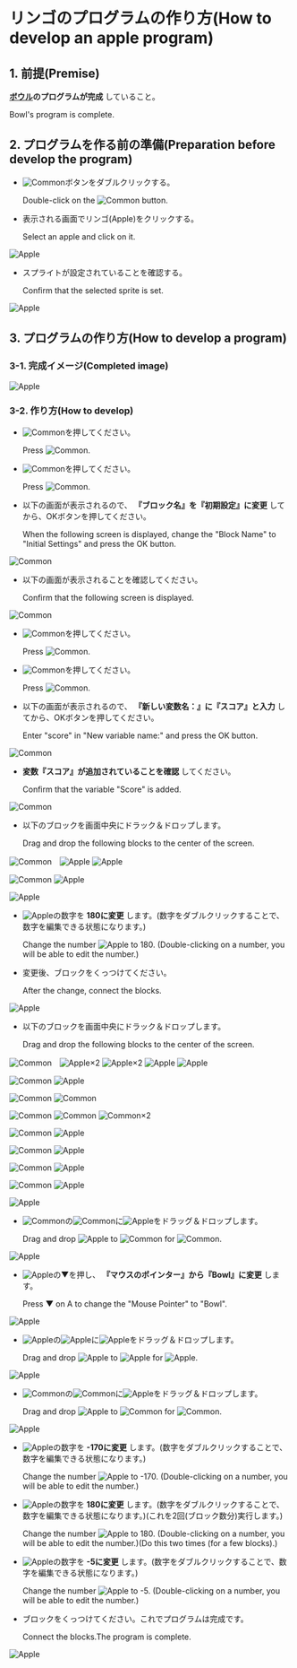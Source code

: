# リンゴのプログラムの作り方(How to develop an apple program)

## 1. 前提(Premise)

**[ボウル](bowl.md)のプログラムが完成** していること。

Bowl's program is complete.

## 2. プログラムを作る前の準備(Preparation before develop the program)

- ![Common](figure/common/sprite+button.png)ボタンをダブルクリックする。

    Double-click on the ![Common](figure/common/sprite+button.png) button.

- 表示される画面でリンゴ(Apple)をクリックする。

    Select an apple and click on it.

![Apple](figure/apple/select_apple.png)

- スプライトが設定されていることを確認する。

    Confirm that the selected sprite is set.

![Apple](figure/apple/set_apple.png)

## 3. プログラムの作り方(How to develop a program)

### 3-1. 完成イメージ(Completed image)

![Apple](figure/apple/apple's_program_completed.png)

### 3-2. 作り方(How to develop)

- ![Common](figure/common/make_block_button.png)を押してください。

    Press ![Common](figure/common/make_block_button.png).

- ![Common](figure/common/building_block_button.png)を押してください。

    Press ![Common](figure/common/building_block_button.png).

- 以下の画面が表示されるので、 **『ブロック名』を『初期設定』に変更** してから、OKボタンを押してください。

    When the following screen is displayed, change the "Block Name" to "Initial Settings" and press the OK button.

![Common](figure/common/init_screen.png)

- 以下の画面が表示されることを確認してください。

    Confirm that the following screen is displayed.

![Common](figure/common/init_block.png)

- ![Common](figure/common/variable_button.png)を押してください。

    Press ![Common](figure/common/variable_button.png).

- ![Common](figure/common/make_variable_button.png)を押してください。

    Press ![Common](figure/common/make_variable_button.png).

- 以下の画面が表示されるので、 **『新しい変数名：』に『スコア』と入力** してから、OKボタンを押してください。

    Enter "score" in "New variable name:" and press the OK button.

![Common](figure/common/add_variable_screen.png)

- **変数『スコア』が追加されていることを確認** してください。

    Confirm that the variable "Score" is added.

![Common](figure/common/score_variable.png)

- 以下のブロックを画面中央にドラック＆ドロップします。

    Drag and drop the following blocks to the center of the screen.

![Common](figure/common/move_burron.png)　![Apple](figure/apple/someplace.png) ![Apple](figure/apple/y_coordinate.png)

![Common](figure/common/variable_button.png) ![Apple](figure/apple/score.png)

![Apple](figure/apple/apple_init_blocks.png)

- ![Apple](figure/apple/y_coordinate.png)の数字を **180に変更** します。(数字をダブルクリックすることで、数字を編集できる状態になります。)

    Change the number ![Apple](figure/apple/y_coordinate.png) to 180. (Double-clicking on a number, you will be able to edit the number.)

- 変更後、ブロックをくっつけてください。

    After the change, connect the blocks.

![Apple](figure/apple/apple_init_screen.png)

- 以下のブロックを画面中央にドラック＆ドロップします。

    Drag and drop the following blocks to the center of the screen.

![Common](figure/common/move_burron.png)　![Apple](figure/apple/someplace.png)×2 ![Apple](figure/apple/y_coordinate.png)×2 ![Apple](figure/apple/y_coordinate_change.png) ![Apple](figure/apple/y_coordinate_element.png)

![Common](figure/common/sound_button.png) ![Apple](figure/apple/make_a_sound.png)

![Common](figure/common/event_button.png) ![Common](figure/common/flag.png)

![Common](figure/common/control_button.png) ![Common](figure/common/loop.png) ![Common](figure/common/if.png)×2

![Common](figure/common/examine_button.png) ![Apple](figure/apple/mouse.png)

![Common](figure/common/operation_button.png) ![Apple](figure/apple/<.png)

![Common](figure/common/variable_button.png) ![Apple](figure/apple/score_change.png)

![Common](figure/common/make_block_button.png) ![Apple](figure/apple/init_setting.png)

![Apple](figure/apple/apple_program_blocks.png)

- ![Common](figure/common/if.png)の![Common](figure/common/if_blank.png)に![Apple](figure/apple/mouse.png)をドラッグ＆ドロップします。

    Drag and drop ![Apple](figure/apple/mouse.png) to ![Common](figure/common/if_blank.png) for ![Common](figure/common/if.png).

![Apple](figure/apple/if_mouse.png)

- ![Apple](figure/apple/mouse.png)の▼を押し、 **『マウスのポインター』から『Bowl』に変更** します。

    Press ▼ on A to change the "Mouse Pointer" to "Bowl".

![Apple](figure/apple/mouse_to_bowl.png)

- ![Apple](figure/apple/<.png)の![Apple](figure/apple/<_blank.png)に![Apple](figure/apple/y_coordinate_element.png)をドラッグ＆ドロップします。

    Drag and drop ![Apple](figure/apple/y_coordinate_element.png) to ![Apple](figure/apple/<_blank.png) for ![Apple](figure/apple/<.png).

![Apple](figure/apple/<_conv_y.png)

- ![Common](figure/common/if.png)の![Common](figure/common/if_blank.png)に![Apple](figure/apple/<_conv_y_small.png)をドラッグ＆ドロップします。

    Drag and drop ![Apple](figure/apple/<_conv_y_small.png) to ![Common](figure/common/if_blank.png) for ![Common](figure/common/if.png).

![Apple](figure/apple/if_<_conv_y.png)

- ![Apple](figure/apple/<_conv_y_small.png)の数字を **-170に変更** します。(数字をダブルクリックすることで、数字を編集できる状態になります。)

    Change the number ![Apple](figure/apple/<_conv_y_small.png) to -170. (Double-clicking on a number, you will be able to edit the number.)

- ![Apple](figure/apple/y_coordinate.png)の数字を **180に変更** します。(数字をダブルクリックすることで、数字を編集できる状態になります。)(これを2回(ブロック数分)実行します。)

    Change the number ![Apple](figure/apple/y_coordinate.png) to 180. (Double-clicking on a number, you will be able to edit the number.)(Do this two times (for a few blocks).)

- ![Apple](figure/apple/y_coordinate_change.png)の数字を **-5に変更** します。(数字をダブルクリックすることで、数字を編集できる状態になります。)

    Change the number ![Apple](figure/apple/y_coordinate_change.png) to -5. (Double-clicking on a number, you will be able to edit the number.)

- ブロックをくっつけてください。これでプログラムは完成です。

    Connect the blocks.The program is complete.

![Apple](figure/apple/apple_program.png)
